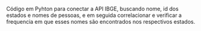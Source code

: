 Código em Pyhton para conectar a API IBGE, buscando nome, id dos estados e nomes de pessoas, 
e em seguida correlacionar e verificar a frequencia em que esses nomes são encontrados nos respectivos estados.
